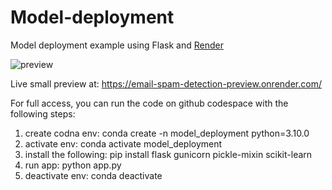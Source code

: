 # Model-deployment
Model deployment example using Flask and [Render](https://render.com/)

![preview](https://github.com/avrambardas/Model-deployment/blob/main/images/preview.png)

Live small preview at: https://email-spam-detection-preview.onrender.com/

For full access, you can run the code on github codespace with the following steps:

1. create codna env: conda create -n model_deployment python=3.10.0
2. activate env: conda activate model_deployment
3. install the following: pip install flask gunicorn pickle-mixin scikit-learn
4. run app: python app.py
5. deactivate env: conda deactivate